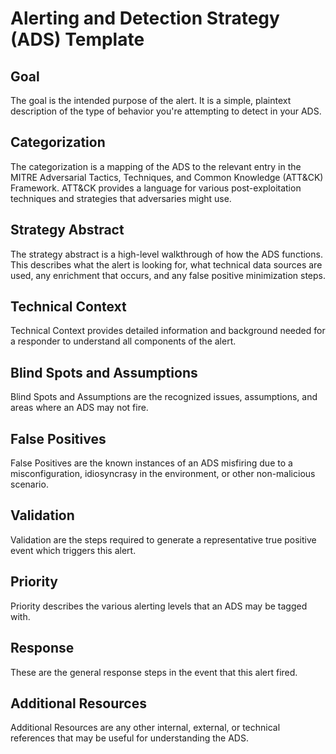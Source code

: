 # Alerting and Detection Strategy (ADS) Template
## Goal
The goal is the intended purpose of the alert. It is a simple, plaintext description of the type of behavior you're attempting to detect in your ADS.
## Categorization
The categorization is a mapping of the ADS to the relevant entry in the MITRE Adversarial Tactics, Techniques, and Common Knowledge (ATT&CK) Framework. ATT&CK provides a language for various post-exploitation techniques and strategies that adversaries might use.
## Strategy Abstract
The strategy abstract is a high-level walkthrough of how the ADS functions. This describes what the alert is looking for, what technical data sources are used, any enrichment that occurs, and any false positive minimization steps.
## Technical Context
Technical Context provides detailed information and background needed for a responder to understand all components of the alert.
## Blind Spots and Assumptions
Blind Spots and Assumptions are the recognized issues, assumptions, and areas where an ADS may not fire.
## False Positives
False Positives are the known instances of an ADS misfiring due to a misconfiguration, idiosyncrasy in the environment, or other non-malicious scenario.
## Validation
Validation are the steps required to generate a representative true positive event which triggers this alert.
## Priority
Priority describes the various alerting levels that an ADS may be tagged with.
## Response
These are the general response steps in the event that this alert fired.
## Additional Resources
Additional Resources are any other internal, external, or technical references that may be useful for understanding the ADS.